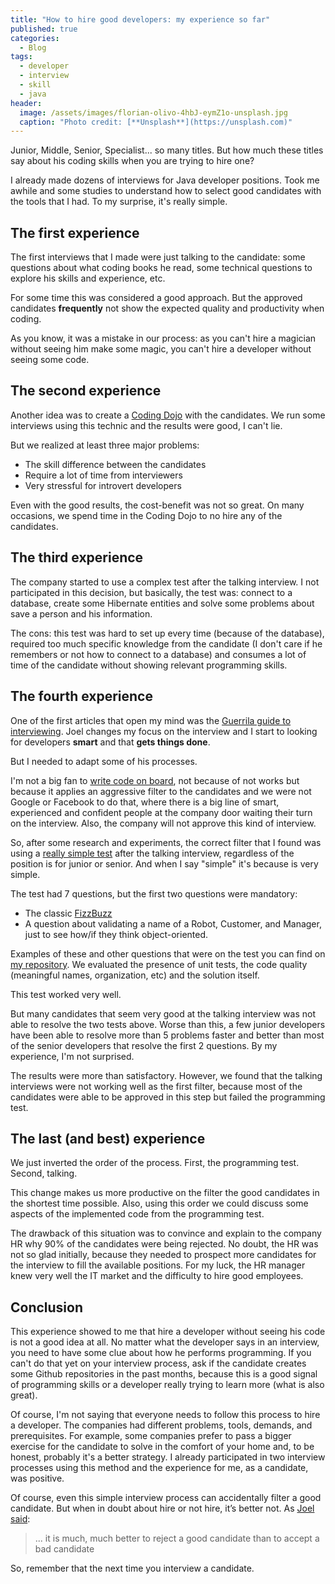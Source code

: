 ```yaml
---
title: "How to hire good developers: my experience so far"
published: true
categories:
  - Blog
tags:
  - developer
  - interview
  - skill
  - java
header:
  image: /assets/images/florian-olivo-4hbJ-eymZ1o-unsplash.jpg
  caption: "Photo credit: [**Unsplash**](https://unsplash.com)"
---
```


Junior, Middle, Senior, Specialist... so many titles. But how much these titles say about his coding skills when you are trying to hire one?

I already made dozens of interviews for Java developer positions. Took me awhile and some studies to understand how to select good candidates with the tools that I had. To my surprise, it's really simple.

## The first experience

The first interviews that I made were just talking to the candidate: some questions about what coding books he read, some technical questions to explore his skills and experience, etc.

For some time this was considered a good approach. But the approved candidates **frequently** not show the expected quality and productivity when coding.

As you know, it was a mistake in our process: as you can't hire a magician without seeing him make some magic, you can't hire a developer without seeing some code.

## The second experience

Another idea was to create a [Coding Dojo](http://codingdojo.org/WhatIsCodingDojo/) with the candidates. We run some interviews using this technic and the results were good, I can't lie.

But we realized at least three major problems:

- The skill difference between the candidates
- Require a lot of time from interviewers
- Very stressful for introvert developers

Even with the good results, the cost-benefit was not so great. On many occasions, we spend time in the Coding Dojo to no hire any of the candidates.

## The third experience

The company started to use a complex test after the talking interview. I not participated in this decision, but basically, the test was: connect to a database, create some Hibernate entities and solve some problems about save a person and his information.

The cons: this test was hard to set up every time (because of the database), required too much specific knowledge from the candidate (I don't care if he remembers or not how to connect to a database) and consumes a lot of time of the candidate without showing relevant programming skills.

## The fourth experience

One of the first articles that open my mind was the [Guerrila guide to interviewing](https://www.joelonsoftware.com/2006/10/25/the-guerrilla-guide-to-interviewing-version-30/). Joel changes my focus on the interview and I start to looking for developers **smart**  and that **gets things done**.

But I needed to adapt some of his processes.

I'm not a big fan to [write code on board](https://www.codility.com/blog/white-board-interviews-are-a-thing-of-the-past-0), not because of not works but because it applies an aggressive filter to the candidates and we were not Google or Facebook to do that, where there is a big line of smart, experienced and confident people at the company door waiting their turn on the interview. Also, the company will not approve this kind of interview.

So, after some research and experiments, the correct filter that I found was using a [really simple test](https://blog.codinghorror.com/why-cant-programmers-program/) after the talking interview, regardless of the position is for junior or senior. And when I say "simple" it's because is very simple.

The test had 7 questions, but the first two questions were mandatory:

- The classic [FizzBuzz](https://en.wikipedia.org/wiki/Fizz_buzz)
- A question about validating a name of a Robot, Customer, and Manager, just to see how/if they think object-oriented.

Examples of these and other questions that were on the test you can find on [my repository](https://github.com/dherik/java-exam/tree/master/src/main/resources). We evaluated the presence of unit tests, the code quality (meaningful names, organization, etc) and the solution itself.

This test worked very well.

But many candidates that seem very good at the talking interview was not able to resolve the two tests above. Worse than this, a few junior developers have been able to resolve more than 5 problems faster and better than most of the senior developers that resolve the first 2 questions. By my experience, I'm not surprised.

The results were more than satisfactory. However, we found that the talking interviews were not working well as the first filter, because most of the candidates were able to be approved in this step but failed the programming test.

## The last (and best) experience

We just inverted the order of the process. First, the programming test. Second, talking.

This change makes us more productive on the filter the good candidates in the shortest time possible. Also, using this order we could discuss some aspects of the implemented code from the programming test.

The drawback of this situation was to convince and explain to the company HR why 90% of the candidates were being rejected. No doubt, the HR was not so glad initially, because they needed to prospect more candidates for the interview to fill the available positions. For my luck, the HR manager knew very well the IT market and the difficulty to hire good employees.

## Conclusion

This experience showed to me that hire a developer without seeing his code is not a good idea at all. No matter what the developer says in an interview, you need to have some clue about how he performs programming. If you can't do that yet on your interview process, ask if the candidate creates some Github repositories in the past months, because this is a good signal of programming skills or a developer really trying to learn more (what is also great).

Of course, I'm not saying that everyone needs to follow this process to hire a developer. The companies had different problems, tools, demands, and prerequisites. For example, some companies prefer to pass a bigger exercise for the candidate to solve in the comfort of your home and, to be honest, probably it's a better strategy. I already participated in two interview processes using this method and the experience for me, as a candidate, was positive.

Of course, even this simple interview process can accidentally filter a good candidate. But when in doubt about hire or not hire, it’s better not. As [Joel said](https://blog.codinghorror.com/why-cant-programmers-program/):

> ... it is much, much better to reject a good candidate than to accept a bad candidate

So, remember that the next time you interview a candidate.
